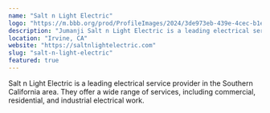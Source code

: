 ```yaml
---
name: "Salt n Light Electric"
logo: "https://m.bbb.org/prod/ProfileImages/2024/3de973eb-439e-4cec-b1ed-13dcc2cc86fa.png"
description: "Jumanji Salt n Light Electric is a leading electrical service provider in the Southern California area. They offer a wide range of services, including commercial, residential, and industrial electrical work."
location: "Irvine, CA"
website: "https://saltnlightelectric.com"
slug: "salt-n-light-electric"
featured: true
---
```


Salt n Light Electric is a leading electrical service provider in the Southern California area. They offer a wide range of services, including commercial, residential, and industrial electrical work.